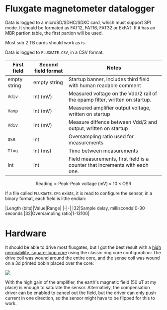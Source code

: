 # Fluxgate magnetometer datalogger

Data is logged to a microSD/SDHC/SDXC card, which must support SPI mode.
It should be formated as FAT12, FAT16, FAT32 or ExFAT.
If it has an MBR partion table, the first partion will be used.

Most sub 2 TB cards should work as is.

Data is logged to `FLUXGATE.CSV`, in a CSV format.

|First field|Second field format|Notes|
|-|-|-|
|empty string|empty string|Startup banner, includes third field with human readable comment|
|`Vdiv`|Int (mV)|Measured voltage on the Vdd/2 rail of the opamp filter, written on startup.|
|`Vamp`|Int (mV)|Measured amplifier output voltage, written on startup|
|`Vdiv`|Int (mV)|Measure diffence between Vdd/2 and output, written on startup|
|`OSR`|Int|Oversampling ratio used for measurements|
|`Tlog`|Int (ms)|Time between measurements|
|Int|Int|Field measurements, first field is a counter that increments with each one.|

$$ \text{Reading} = \text{Peak-Peak voltage (mV)} \times 10 \times \text{OSR} $$

If a file called `FLUXGATE.CFG` exists, it is read to configure the sensor, in a binary format, each field is little endian:

|Length (bits)|Value|Range|
|-|-|
|32|Sample delay, millisconds|0-30 seconds
|32|Oversampling ratio|1-13100|

# Hardware

It should be able to drive most fluxgates, but I got the best result with a [high permiability, square-loop core](https://www.digikey.com/en/products/detail/toshiba-semiconductor-and-storage/MS21X14X4-5W/4701157)
using the classic ring core configuration:
The drive coil was wound around the entire core, and the sense coil was wound on a 3d printed bobin placed over the core:

![](fluxgate.jpg) 
 
With the high gain of the amplifier, the earth's magnetic field (50 uT at my place) is enough to saturate the sensor. 
Alternativly, the compensation driver can be enabled to cancel out the field, but the driver can only push current in one direction, so the sensor might have to be flipped for this to work.

